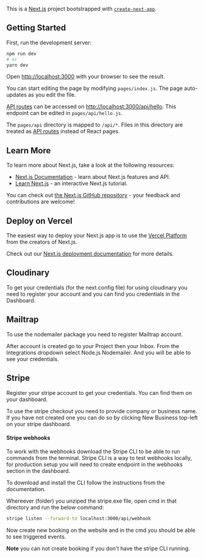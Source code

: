 This is a [Next.js](https://nextjs.org/) project bootstrapped with [`create-next-app`](https://github.com/vercel/next.js/tree/canary/packages/create-next-app).

## Getting Started

First, run the development server:

```bash
npm run dev
# or
yarn dev
```

Open [http://localhost:3000](http://localhost:3000) with your browser to see the result.

You can start editing the page by modifying `pages/index.js`. The page auto-updates as you edit the file.

[API routes](https://nextjs.org/docs/api-routes/introduction) can be accessed on [http://localhost:3000/api/hello](http://localhost:3000/api/hello). This endpoint can be edited in `pages/api/hello.js`.

The `pages/api` directory is mapped to `/api/*`. Files in this directory are treated as [API routes](https://nextjs.org/docs/api-routes/introduction) instead of React pages.

## Learn More

To learn more about Next.js, take a look at the following resources:

- [Next.js Documentation](https://nextjs.org/docs) - learn about Next.js features and API.
- [Learn Next.js](https://nextjs.org/learn) - an interactive Next.js tutorial.

You can check out [the Next.js GitHub repository](https://github.com/vercel/next.js/) - your feedback and contributions are welcome!

## Deploy on Vercel

The easiest way to deploy your Next.js app is to use the [Vercel Platform](https://vercel.com/new?utm_medium=default-template&filter=next.js&utm_source=create-next-app&utm_campaign=create-next-app-readme) from the creators of Next.js.

Check out our [Next.js deployment documentation](https://nextjs.org/docs/deployment) for more details.

## Cloudinary

To get your credentials (for the next.config file) for using cloudinary you need to register your account and you can find you credentials in the Dashboard.

## Mailtrap

To use the nodemailer package you need to register Mailtrap account.

After account is created go to your Project then your Inbox. From the Integrations dropdown select Node.js Nodemailer. And you will be able to see your credentials.

## Stripe

Register your stripe account to get your credentials. You can find them on your dashboard.

To use the stripe checkout you need to provide company or business name. If you have not created one you can do so by clicking New Business top-left on your stripe dashboard.

#### Stripe webhooks

To work with the webhooks download the Stripe CLI to be able to run commands from the terminal. Stripe CLI is a way to test webhooks locally, for production setup you will need to create endpoint in the webhooks section in the dashboard.

To download and install the CLI follow the instructions from the documentation.

Whereever (folder) you unziped the stripe.exe file, open cmd in that directory and run the below command:

```bash
stripe listen --forward-to localhost:3000/api/webhook
```

Now create new booking on the website and in the cmd you should be able to see triggered events.

**Note** you can not create booking if you don't have the stripe CLI running.
